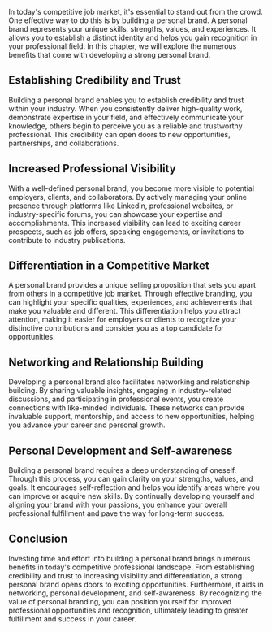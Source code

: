 
In today's competitive job market, it's essential to stand out from the crowd. One effective way to do this is by building a personal brand. A personal brand represents your unique skills, strengths, values, and experiences. It allows you to establish a distinct identity and helps you gain recognition in your professional field. In this chapter, we will explore the numerous benefits that come with developing a strong personal brand.

## Establishing Credibility and Trust

Building a personal brand enables you to establish credibility and trust within your industry. When you consistently deliver high-quality work, demonstrate expertise in your field, and effectively communicate your knowledge, others begin to perceive you as a reliable and trustworthy professional. This credibility can open doors to new opportunities, partnerships, and collaborations.

## Increased Professional Visibility

With a well-defined personal brand, you become more visible to potential employers, clients, and collaborators. By actively managing your online presence through platforms like LinkedIn, professional websites, or industry-specific forums, you can showcase your expertise and accomplishments. This increased visibility can lead to exciting career prospects, such as job offers, speaking engagements, or invitations to contribute to industry publications.

## Differentiation in a Competitive Market

A personal brand provides a unique selling proposition that sets you apart from others in a competitive job market. Through effective branding, you can highlight your specific qualities, experiences, and achievements that make you valuable and different. This differentiation helps you attract attention, making it easier for employers or clients to recognize your distinctive contributions and consider you as a top candidate for opportunities.

## Networking and Relationship Building

Developing a personal brand also facilitates networking and relationship building. By sharing valuable insights, engaging in industry-related discussions, and participating in professional events, you create connections with like-minded individuals. These networks can provide invaluable support, mentorship, and access to new opportunities, helping you advance your career and personal growth.

## Personal Development and Self-awareness

Building a personal brand requires a deep understanding of oneself. Through this process, you can gain clarity on your strengths, values, and goals. It encourages self-reflection and helps you identify areas where you can improve or acquire new skills. By continually developing yourself and aligning your brand with your passions, you enhance your overall professional fulfillment and pave the way for long-term success.

## Conclusion

Investing time and effort into building a personal brand brings numerous benefits in today's competitive professional landscape. From establishing credibility and trust to increasing visibility and differentiation, a strong personal brand opens doors to exciting opportunities. Furthermore, it aids in networking, personal development, and self-awareness. By recognizing the value of personal branding, you can position yourself for improved professional opportunities and recognition, ultimately leading to greater fulfillment and success in your career.
